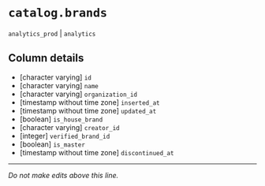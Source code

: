 # `catalog.brands`
`analytics_prod` | `analytics`

## Column details
* [character varying] `id`
* [character varying] `name`
* [character varying] `organization_id`
* [timestamp without time zone] `inserted_at`
* [timestamp without time zone] `updated_at`
* [boolean]   `is_house_brand`
* [character varying] `creator_id`
* [integer]   `verified_brand_id`
* [boolean]   `is_master`
* [timestamp without time zone] `discontinued_at`

-------------------------------------------------------------------------------
*Do not make edits above this line.*
